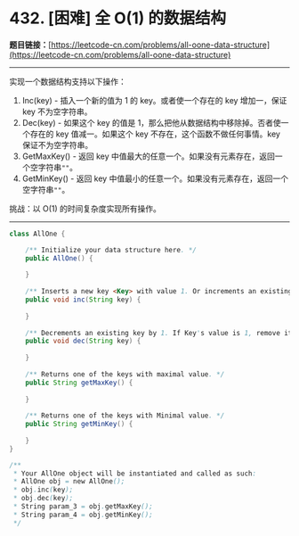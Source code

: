# 432. [困难] 全 O(1) 的数据结构

**题目链接：**[https://leetcode-cn.com/problems/all-oone-data-structure](https://leetcode-cn.com/problems/all-oone-data-structure)

---

<div class="content__1Y2H">
 <div class="notranslate">
  <p>实现一个数据结构支持以下操作：</p> 
  <ol> 
   <li>Inc(key) - 插入一个新的值为 1 的 key。或者使一个存在的 key 增加一，保证 key 不为空字符串。</li> 
   <li>Dec(key) - 如果这个 key 的值是 1，那么把他从数据结构中移除掉。否者使一个存在的 key 值减一。如果这个 key 不存在，这个函数不做任何事情。key 保证不为空字符串。</li> 
   <li>GetMaxKey() - 返回 key 中值最大的任意一个。如果没有元素存在，返回一个空字符串<code>""</code>。</li> 
   <li>GetMinKey() - 返回 key 中值最小的任意一个。如果没有元素存在，返回一个空字符串<code>""</code>。</li> 
  </ol> 
  <p>挑战：以 O(1) 的时间复杂度实现所有操作。</p> 
 </div>
</div>

---

```java
class AllOne {

    /** Initialize your data structure here. */
    public AllOne() {
        
    }
    
    /** Inserts a new key <Key> with value 1. Or increments an existing key by 1. */
    public void inc(String key) {
        
    }
    
    /** Decrements an existing key by 1. If Key's value is 1, remove it from the data structure. */
    public void dec(String key) {
        
    }
    
    /** Returns one of the keys with maximal value. */
    public String getMaxKey() {
        
    }
    
    /** Returns one of the keys with Minimal value. */
    public String getMinKey() {
        
    }
}

/**
 * Your AllOne object will be instantiated and called as such:
 * AllOne obj = new AllOne();
 * obj.inc(key);
 * obj.dec(key);
 * String param_3 = obj.getMaxKey();
 * String param_4 = obj.getMinKey();
 */
```